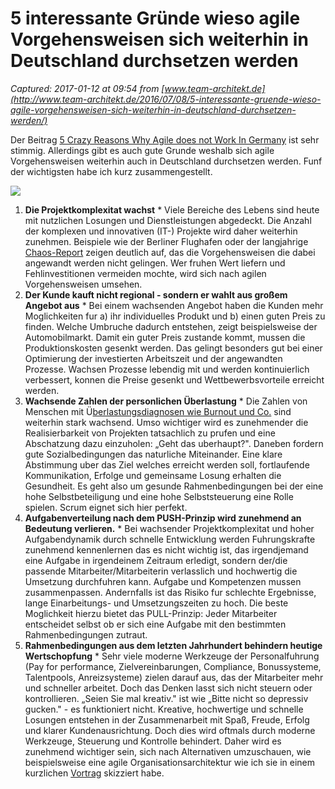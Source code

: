 # 5 interessante Gründe wieso agile Vorgehensweisen sich weiterhin in Deutschland durchsetzen werden

_Captured: 2017-01-12 at 09:54 from [www.team-architekt.de](http://www.team-architekt.de/2016/07/08/5-interessante-gruende-wieso-agile-vorgehensweisen-sich-weiterhin-in-deutschland-durchsetzen-werden/)_

Der Beitrag [5 Crazy Reasons Why Agile does not Work In Germany](http://lmsgoncalves.com/2016/05/01/5-crazy-reasons-agile-not-work-germany/) ist sehr stimmig. Allerdings gibt es auch gute Grunde weshalb sich agile Vorgehensweisen weiterhin auch in Deutschland durchsetzen werden. Funf der wichtigsten habe ich kurz zusammengestellt.

![](http://www.koglean.de/wp-content/uploads/2016/07/Fotolia_114056166_XS.jpg)

  1. **Die Projektkomplexitat wachst**
    * Viele Bereiche des Lebens sind heute mit nutzlichen Losungen und Dienstleistungen abgedeckt. Die Anzahl der komplexen und innovativen (IT-) Projekte wird daher weiterhin zunehmen. Beispiele wie der Berliner Flughafen oder der langjahrige [Chaos-Report](https://de.wikipedia.org/wiki/Chaos-Studie) zeigen deutlich auf, das die Vorgehensweisen die dabei angewandt werden nicht gelingen. Wer fruhen Wert liefern und Fehlinvestitionen vermeiden mochte, wird sich nach agilen Vorgehensweisen umsehen.
  2. **Der Kunde kauft nicht regional - sondern er wahlt aus großem Angebot aus**
    * Bei einem wachsenden Angebot haben die Kunden mehr Moglichkeiten fur a) ihr individuelles Produkt und b) einen guten Preis zu finden. Welche Umbruche dadurch entstehen, zeigt beispielsweise der Automobilmarkt. Damit ein guter Preis zustande kommt, mussen die Produktionskosten gesenkt werden. Das gelingt besonders gut bei einer Optimierung der investierten Arbeitszeit und der angewandten Prozesse. Wachsen Prozesse lebendig mit und werden kontinuierlich verbessert, konnen die Preise gesenkt und Wettbewerbsvorteile erreicht werden.
  3. **Wachsende Zahlen der personlichen Überlastung**
    * Die Zahlen von Menschen mit Ü[berlastungsdiagnosen wie Burnout und Co.](http://www.welt.de/wirtschaft/article143774194/BKK-Atlas-zeigt-duesteres-Potenzial-der-Depressionen.html) sind weiterhin stark wachsend. Umso wichtiger wird es zunehmender die Realisierbarkeit von Projekten tatsachlich zu prufen und eine Abschatzung dazu einzuholen: „Geht das uberhaupt?". Daneben fordern gute Sozialbedingungen das naturliche Miteinander. Eine klare Abstimmung uber das Ziel welches erreicht werden soll, fortlaufende Kommunikation, Erfolge und gemeinsame Losung erhalten die Gesundheit. Es geht also um gesunde Rahmenbedingungen bei der eine hohe Selbstbeteiligung und eine hohe Selbststeuerung eine Rolle spielen. Scrum eignet sich hier perfekt.
  4. **Aufgabenverteilung nach dem PUSH-Prinzip wird zunehmend an Bedeutung verlieren.**
    * Bei wachsender Projektkomplexitat und hoher Aufgabendynamik durch schnelle Entwicklung werden Fuhrungskrafte zunehmend kennenlernen das es nicht wichtig ist, das irgendjemand eine Aufgabe in irgendeinem Zeitraum erledigt, sondern der/die passende Mitarbeiter/Mitarbeiterin verlasslich und hochwertig die Umsetzung durchfuhren kann. Aufgabe und Kompetenzen mussen zusammenpassen. Andernfalls ist das Risiko fur schlechte Ergebnisse, lange Einarbeitungs- und Umsetzungszeiten zu hoch. Die beste Moglichkeit hierzu bietet das PULL-Prinzip: Jeder Mitarbeiter entscheidet selbst ob er sich eine Aufgabe mit den bestimmten Rahmenbedingungen zutraut.
  5. **Rahmenbedingungen aus dem letzten Jahrhundert behindern heutige Wertschopfung**
    * Sehr viele moderne Werkzeuge der Personalfuhrung (Pay for performance, Zielvereinbarungen, Compliance, Bonussysteme, Talentpools, Anreizsysteme) zielen darauf aus, das der Mitarbeiter mehr und schneller arbeitet. Doch das Denken lasst sich nicht steuern oder kontrollieren. „Seien Sie mal kreativ." ist wie „Bitte nicht so depressiv gucken." - es funktioniert nicht. Kreative, hochwertige und schnelle Losungen entstehen in der Zusammenarbeit mit Spaß, Freude, Erfolg und klarer Kundenausrichtung. Doch dies wird oftmals durch moderne Werkzeuge, Steuerung und Kontrolle behindert. Daher wird es zunehmend wichtiger sein, sich nach Alternativen umzuschauen, wie beispielsweise eine agile Organisationsarchitektur wie ich sie in einem kurzlichen [Vortrag](http://www.koglean.de/vortraege/) skizziert habe.
